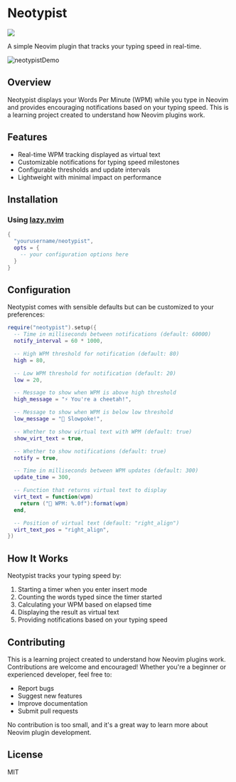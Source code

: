 # Neotypist
<a href="https://dotfyle.com/plugins/JohnnyJumper/neotypist.nvim">
	<img src="https://dotfyle.com/plugins/JohnnyJumper/neotypist.nvim/shield?style=flat" />
</a>

A simple Neovim plugin that tracks your typing speed in real-time.

![neotypistDemo](https://github.com/user-attachments/assets/cf79616e-e837-4b7f-a78f-2b106686f711)


## Overview

Neotypist displays your Words Per Minute (WPM) while you type in Neovim and provides encouraging notifications based on your typing speed. This is a learning project created to understand how Neovim plugins work.

## Features

- Real-time WPM tracking displayed as virtual text
- Customizable notifications for typing speed milestones
- Configurable thresholds and update intervals
- Lightweight with minimal impact on performance

## Installation

### Using [lazy.nvim](https://github.com/folke/lazy.nvim)

```lua
{
  "yourusername/neotypist",
  opts = {
    -- your configuration options here
  }
}
```

## Configuration

Neotypist comes with sensible defaults but can be customized to your preferences:

```lua
require("neotypist").setup({
  -- Time in milliseconds between notifications (default: 60000)
  notify_interval = 60 * 1000,

  -- High WPM threshold for notification (default: 80)
  high = 80,

  -- Low WPM threshold for notification (default: 20)
  low = 20,

  -- Message to show when WPM is above high threshold
  high_message = "⚡️ You're a cheetah!",

  -- Message to show when WPM is below low threshold
  low_message = "🐢 Slowpoke!",

  -- Whether to show virtual text with WPM (default: true)
  show_virt_text = true,

  -- Whether to show notifications (default: true)
  notify = true,

  -- Time in milliseconds between WPM updates (default: 300)
  update_time = 300,

  -- Function that returns virtual text to display
  virt_text = function(wpm)
    return ("🚀 WPM: %.0f"):format(wpm)
  end,

  -- Position of virtual text (default: "right_align")
  virt_text_pos = "right_align",
})
```

## How It Works

Neotypist tracks your typing speed by:

1. Starting a timer when you enter insert mode
2. Counting the words typed since the timer started
3. Calculating your WPM based on elapsed time
4. Displaying the result as virtual text
5. Providing notifications based on your typing speed

## Contributing

This is a learning project created to understand how Neovim plugins work. Contributions are welcome and encouraged! Whether you're a beginner or experienced developer, feel free to:

- Report bugs
- Suggest new features
- Improve documentation
- Submit pull requests

No contribution is too small, and it's a great way to learn more about Neovim plugin development.

## License

MIT
